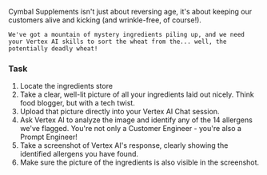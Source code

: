 Cymbal Supplements isn't just about reversing age, it's about keeping our customers alive and kicking (and wrinkle-free, of course!).

```challenge
We've got a mountain of mystery ingredients piling up, and we need your Vertex AI skills to sort the wheat from the... well, the potentially deadly wheat!
```

### Task

1. Locate the ingredients store
2. Take a clear, well-lit picture of all your ingredients laid out nicely. Think food blogger, but with a tech twist.
3. Upload that picture directly into your Vertex AI Chat session.
4. Ask Vertex AI to analyze the image and identify any of the 14 allergens we've flagged. You're not only a Customer Engineer - you're also a Prompt Engineer!
5. Take a screenshot of Vertex AI's response, clearly showing the identified allergens you have found.
6. Make sure the picture of the ingredients is also visible in the screenshot.
